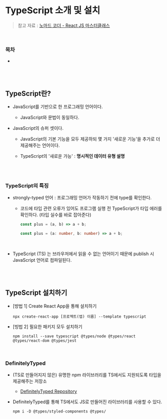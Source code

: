 # TypeScript 소개 및 설치

> 참고 자료 : <a href="https://nomadcoders.co/react-masterclass">노마드 코더 - React JS 마스터클래스</a>

<br/>

### 목차

- <a href=""></a>

<br/><br/>

## TypeScript란?

- JavaScript를 기반으로 한 프로그래밍 언어이다.

  - JavaScript와 문법이 동일하다.

- JavaScript의 슈퍼 셋이다.

  - JavaScript의 기본 기능을 모두 제공하되 몇 가지 '새로운 기능'을 추가로 더 제공해주는 언어이다.

  - TypeScript의 '새로운 가능' : <strong>명시적인 데이터 유형 설명</strong>

<br/><br/>

### TypeScript의 특징

- strongly-typed 언어 : 프로그래밍 언어가 작동하기 전에 type를 확인한다.

  - 코드에 타입 관련 오류가 있어도 프로그램 실행 전 TypeScript가 타입 에러를 확인하다. (타입 실수를 바로 잡아준다)

    ```js
    const plus = (a, b) => a + b;
    ```

    ```ts
    const plus = (a: number, b: number) => a + b;
    ```

<br/>

- TypeScript (TS) 는 브라우저에서 읽을 수 없는 언어이기 때문에 publish 시 JavaScript 언어로 컴파일된다.

<br/><br/>

## TypeScript 설치하기

- [방법 1] Create React App을 통해 설치하기

  ```
  npx create-react-app [프로젝트(엡) 이름] --template typescript
  ```

- [빙법 2] 필요한 패키지 모두 설치하기

  ```
  npm install --save typescript @types/node @types/react @types/react-dom @types/jest
  ```

<br/>

### DefinitelyTyped

- (TS로 만들어지지 않은) 유명한 npm 라이브러리를 TS에서도 지원되도록 타입을 제공해주는 저장소

  - <a href="https://github.com/DefinitelyTyped/DefinitelyTyped">DefinitelyTyped Repository</a>

- DefinitelyTyped를 통해 TS에서도 JS로 만들어진 라이브러리를 사용할 수 있다.

  ```
  npm i -D @types/styled-components @types/
  ```

